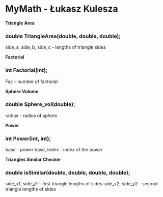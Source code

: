 # MyMath - Łukasz Kulesza


**Triangle Area**
### double TriangleArea(double, double, double);
side_a, side_b, side_c - lengths of triangle sides

**Factorial**
### int Factorial(int);
Fac - number of factorial

**Sphere Volume**
### double Sphere_vol(double);
radius - radius of sphere

**Power**
### int Power(int, int);
base - power base, index - index of the power

**Triangles Similar Checker**
### double isSimilar(double, double, double, double);
side_x1, side_y1 - first triangle lengths of sides
side_x2, side_y2 - second triangle lengths of sides
